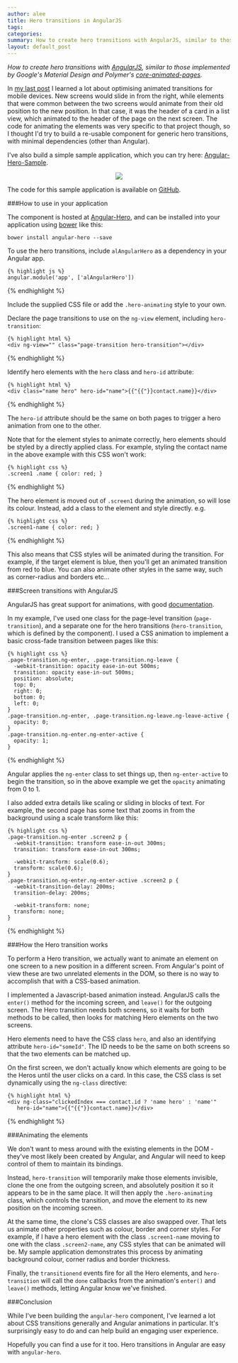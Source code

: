 ```yaml
---
author: alee
title: Hero transitions in AngularJS 
tags: 
categories: 
summary: How to create hero transitions with AngularJS, similar to those implemented by Google's Material Design and Polymer's core-animated-pages.
layout: default_post
---
```


*How to create hero transitions with [AngularJS](https://angularjs.org/), similar to those implemented by Google's Material Design and Polymer's [core-animated-pages](https://www.polymer-project.org/docs/elements/core-elements.html#core-animated-pages).*

In <a href="{{ site.baseurl }}/2014/12/12/html5-android-optimisation.html">my last post</a> I learned a lot about optimising animated transitions for mobile devices. New screens would slide in from the right, while elements that were common between the two screens would animate from their old position to the new position. In that case, it was the header of a card in a list view, which animated to the header of the page on the next screen. The code for animating the elements was very specific to that project though, so I thought I'd try to build a re-usable component for generic hero transitions, with minimal dependencies (other than Angular).

I've also build a simple sample application, which you can try here: <a href="{{ site.baseurl }}/alee/assets/angular-hero/app" target="_blank">Angular-Hero-Sample</a>.

<a href="{{ site.baseurl }}/alee/assets/angular-hero/angular-hero-sample.gif" target="_blank" style="display: block; text-align: center">
  <img src="{{ site.baseurl }}/alee/assets/angular-hero/angular-hero-sample.gif" style="max-width: 300px;"/>
</a>

The code for this sample application is available on [GitHub](https://github.com/DevAndyLee/Angular-Hero-Sample).

###How to use in your application

The component is hosted at [Angular-Hero](https://github.com/DevAndyLee/Angular-Hero), and can be installed into your application using [bower](http://bower.io/) like this:

    bower install angular-hero --save

To use the hero transitions, include `alAngularHero` as a dependency in your Angular app.

    {% highlight js %}
    angular.module('app', ['alAngularHero'])
{% endhighlight %}

Include the supplied CSS file or add the `.hero-animating` style to your own.

Declare the page transitions to use on the `ng-view` element, including `hero-transition`:

    {% highlight html %}
    <div ng-view="" class="page-transition hero-transition"></div>
{% endhighlight %}

Identify hero elements with the `hero` class and `hero-id` attribute:

    {% highlight html %}
    <div class="name hero" hero-id="name">{{"{{"}}contact.name}}</div>
{% endhighlight %}

The `hero-id` attribute should be the same on both pages to trigger a hero animation from one to the other.

Note that for the element styles to animate correctly, hero elements should be styled by a directly applied class.
For example, styling the contact name in the above example with this CSS won't work:

    {% highlight css %}
    .screen1 .name { color: red; }
{% endhighlight %}

The hero element is moved out of `.screen1` during the animation, so will lose its colour.
Instead, add a class to the element and style directly. e.g.

    {% highlight css %}
    .screen1-name { color: red; }
{% endhighlight %}

This also means that CSS styles will be animated during the transition.
For example, if the target element is blue, then you'll get an animated transition from red to blue.
You can also animate other styles in the same way, such as corner-radius and borders etc...

###Screen transitions with AngularJS

AngularJS has great support for animations, with good [documentation](https://docs.angularjs.org/guide/animations).

In my example, I've used one class for the page-level transition (`page-transition`), and a separate one for the hero transitions (`hero-transition`, which is defined by the component). 
I used a CSS animation to implement a basic cross-fade transition between pages like this:

    {% highlight css %}
    .page-transition.ng-enter, .page-transition.ng-leave {
      -webkit-transition: opacity ease-in-out 500ms;
      transition: opacity ease-in-out 500ms;
      position: absolute;
      top: 0;
      right: 0;
      bottom: 0;
      left: 0;
    }
    .page-transition.ng-enter, .page-transition.ng-leave.ng-leave-active {
      opacity: 0;
    }
    .page-transition.ng-enter.ng-enter-active {
      opacity: 1;
    }
{% endhighlight %}

Angular applies the `ng-enter` class to set things up, then `ng-enter-active` to begin the transition, so in the above example we get the `opacity` animating from 0 to 1.

I also added extra details like scaling or sliding in blocks of text. For example, the second page has some text that zooms in from the background using a scale transform like this:

    {% highlight css %}
    .page-transition.ng-enter .screen2 p {
      -webkit-transition: transform ease-in-out 300ms;
      transition: transform ease-in-out 300ms;

      -webkit-transform: scale(0.6);
      transform: scale(0.6);
    }
    .page-transition.ng-enter.ng-enter-active .screen2 p {
      -webkit-transition-delay: 200ms;
      transition-delay: 200ms;

      -webkit-transform: none;
      transform: none;
    }
{% endhighlight %}

###How the Hero transition works

To perform a Hero transition, we actually want to animate an element on one screen to a new position in a different screen. From Angular's point of view these are two unrelated elements in the DOM, so there is no way to accomplish that with a CSS-based animation.

I implemented a Javascript-based animation instead. AngularJS calls the `enter()` method for the incoming screen, and `leave()` for the outgoing screen. The Hero transition needs both screens, so it waits for both methods to be called, then looks for matching Hero elements on the two screens.

Hero elements need to have the CSS class `hero`, and also an identifying attribute `hero-id="someId"`. The ID needs to be the same on both screens so that the two elements can be matched up.

On the first screen, we don't actually know which elements are going to be the Heros until the user clicks on a card. In this case, the CSS class is set dynamically using the `ng-class` directive:

    {% highlight html %}
    <div ng-class="clickedIndex === contact.id ? 'name hero' : 'name'"
       hero-id="name">{{"{{"}}contact.name}}</div>
{% endhighlight %}

###Animating the elements

We don't want to mess around with the existing elements in the DOM - they've most likely been created by Angular, and Angular will need to keep control of them to maintain its bindings.

Instead, `hero-transition` will temporarily make those elements invisible, clone the one from the outgoing screen, and absolutely position it so it appears to be in the same place. It will then apply the `.hero-animating` class, which controls the transition, and move the element to its new position on the incoming screen.

At the same time, the clone's CSS classes are also swapped over. That lets us animate other properties such as colour, border and corner styles. For example, if I have a hero element with the class `.screen1-name` moving to one with the class `.screen2-name`, any CSS styles that can be animated will be. My sample application demonstrates this process by animating background colour, corner radius and border thickness.

Finally, the `transitionend` events fire for all the Hero elements, and `hero-transition` will call the `done` callbacks from the animation's `enter()` and `leave()` methods, letting Angular know we've finished.

###Conclusion

While I've been building the `angular-hero` component, I've learned a lot about CSS transitions generally and Angular animations in particular. It's surprisingly easy to do and can help build an engaging user experience. 

Hopefully you can find a use for it too. Hero transitions in Angular are easy with `angular-hero`.
